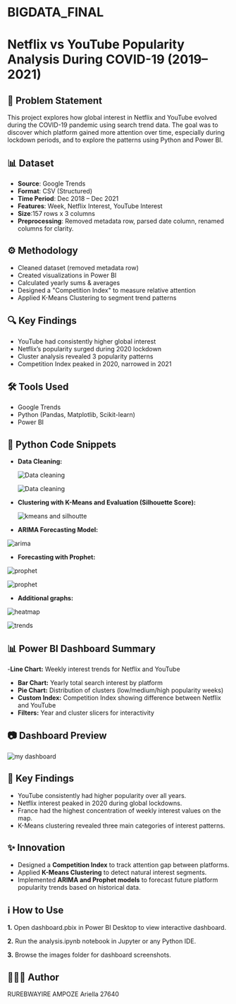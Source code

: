 # BIGDATA_FINAL
# Netflix vs YouTube Popularity Analysis During COVID-19 (2019–2021)

## 📌 Problem Statement
This project explores how global interest in Netflix and YouTube evolved during the COVID-19 pandemic using search trend data. The goal was to discover which platform gained more attention over time, especially during lockdown periods, and to explore the patterns using Python and Power BI.

## 📊 Dataset
- **Source**: Google Trends
- **Format**: CSV (Structured)
- **Time Period**: Dec 2018 – Dec 2021
- **Features**: Week, Netflix Interest, YouTube Interest
- **Size**:157 rows x 3 columns
- **Preprocessing**: Removed metadata row, parsed date column, renamed columns for clarity.

## ⚙️ Methodology
- Cleaned dataset (removed metadata row)
- Created visualizations in Power BI
- Calculated yearly sums & averages
- Designed a "Competition Index" to measure relative attention
- Applied K-Means Clustering to segment trend patterns

## 🔍 Key Findings
- YouTube had consistently higher global interest
- Netflix’s popularity surged during 2020 lockdown
- Cluster analysis revealed 3 popularity patterns
- Competition Index peaked in 2020, narrowed in 2021

## 🛠 Tools Used
- Google Trends
- Python (Pandas, Matplotlib, Scikit-learn)
- Power BI

## 🔢 Python Code Snippets
- **Data Cleaning:**
  
  ![Data cleaning](screenshots/datacleaning.png)
  
  ![Data cleaning](screenshots/datacleaning2.png)
  
- **Clustering with K-Means and Evaluation (Silhouette Score):**
  
   ![kmeans and silhoutte](screenshots/K-means_and_silhoutte_score.png)
  
- **ARIMA Forecasting Model:**
  
 ![arima](screenshots/ARIMA.png)

- **Forecasting with Prophet:**
  
![prophet](screenshots/prophet.png)
  
![prophet](screenshots/forecast.png)
  
- **Additional graphs:**
  
![heatmap](screenshots/heatmap.png)

![trends](screenshots/Trends.png)

## 📊 Power BI Dashboard Summary
-**Line Chart:** Weekly interest trends for Netflix and YouTube
- **Bar Chart:** Yearly total search interest by platform
- **Pie Chart:** Distribution of clusters (low/medium/high popularity weeks)
- **Custom Index:** Competition Index showing difference between Netflix and YouTube
- **Filters:** Year and cluster slicers for interactivity

## 📷 Dashboard Preview

  ![my dashboard](screenshots/My_Dashboard.png)
  
## 📅 Key Findings
- YouTube consistently had higher popularity over all years.
- Netflix interest peaked in 2020 during global lockdowns.
- France had the highest concentration of weekly interest values on the map.
- K-Means clustering revealed three main categories of interest patterns.

## ✨ Innovation
- Designed a **Competition Index** to track attention gap between platforms.
- Applied **K-Means Clustering** to detect natural interest segments.
- Implemented **ARIMA and Prophet models** to forecast future platform popularity trends based on historical data.
  
## ℹ️ How to Use
**1.** Open dashboard.pbix in Power BI Desktop to view interactive dashboard.

**2.** Run the analysis.ipynb notebook in Jupyter or any Python IDE.

**3.** Browse the images folder for dashboard screenshots.

## 👩🏽‍💻 Author
RUREBWAYIRE AMPOZE Ariella
27640
